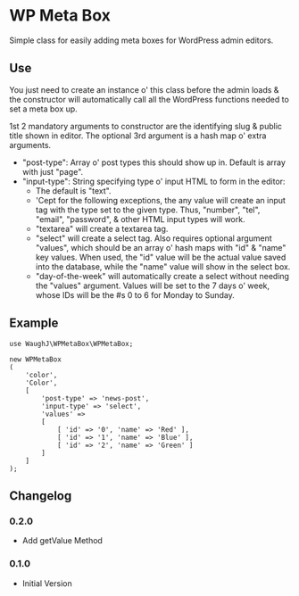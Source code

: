 WP Meta Box
=========================

Simple class for easily adding meta boxes for WordPress admin editors.

## Use

You just need to create an instance o' this class before the admin loads & the constructor will automatically call all the WordPress functions needed to set a meta box up.

1st 2 mandatory arguments to constructor are the identifying slug & public title shown in editor. The optional 3rd argument is a hash map o' extra arguments.

* "post-type": Array o' post types this should show up in. Default is array with just "page".
* "input-type": String specifying type o' input HTML to form in the editor:
	* The default is "text".
	* 'Cept for the following exceptions, the any value will create an input tag with the type set to the given type. Thus, "number", "tel", "email", "password", & other HTML input types will work.
	* "textarea" will create a textarea tag.
	* "select" will create a select tag. Also requires optional argument "values", which should be an array o' hash maps with "id" & "name" key values. When used, the "id" value will be the actual value saved into the database, while the "name" value will show in the select box.
	* "day-of-the-week" will automatically create a select without needing the "values" argument. Values will be set to the 7 days o' week, whose IDs will be the #s 0 to 6 for Monday to Sunday.

## Example

	use WaughJ\WPMetaBox\WPMetaBox;

	new WPMetaBox
	(
		'color',
		'Color',
		[
			'post-type' => 'news-post',
			'input-type' => 'select',
			'values' =>
			[
				[ 'id' => '0', 'name' => 'Red' ],
				[ 'id' => '1', 'name' => 'Blue' ],
				[ 'id' => '2', 'name' => 'Green' ]
			]
		]
	);

## Changelog

### 0.2.0
* Add getValue Method

### 0.1.0
* Initial Version

